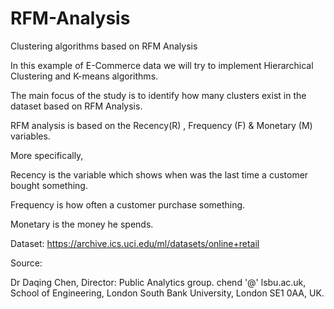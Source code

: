 # RFM-Analysis
Clustering algorithms based on RFM Analysis

In this example of E-Commerce data we will try to implement Hierarchical Clustering and K-means algorithms.

The main focus of the study is to identify how many clusters exist in the dataset based on RFM Analysis.

RFM analysis is based on the Recency(R) , Frequency (F) & Monetary (M) variables.

More specifically,

Recency is the variable which shows when was the last time a customer bought something.

Frequency is how often a customer purchase something.

Monetary is the money he spends.






Dataset: https://archive.ics.uci.edu/ml/datasets/online+retail

Source:

Dr Daqing Chen, Director: Public Analytics group. chend '@' lsbu.ac.uk, School of Engineering, London South Bank University, London SE1 0AA, UK.
